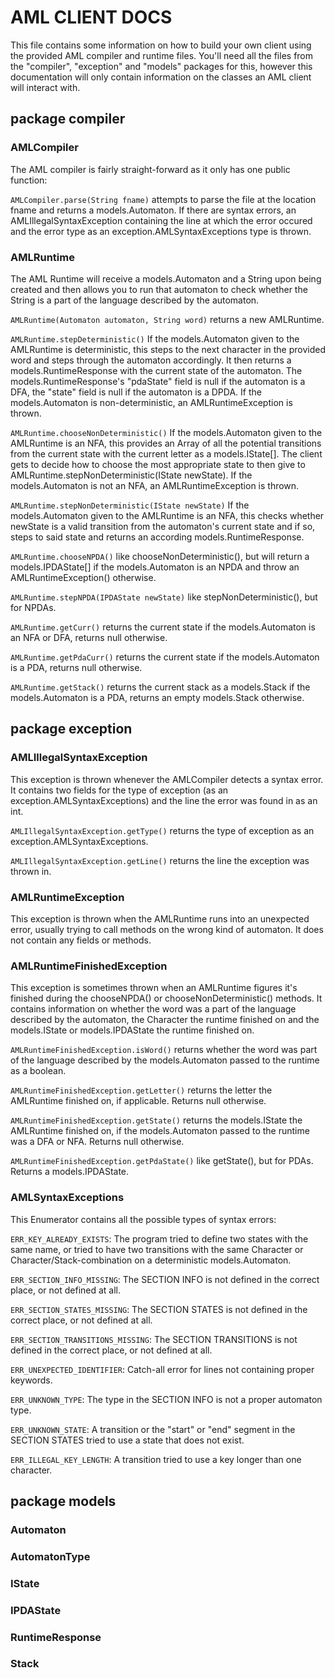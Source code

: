 # AML CLIENT DOCS

This file contains some information on how to build your own client using the provided AML compiler and runtime files.
You'll need all the files from the "compiler", "exception" and "models" packages for this, however this documentation will only contain information on the classes an AML client will interact with.

## package compiler

### AMLCompiler

The AML compiler is fairly straight-forward as it only has one public function:

``AMLCompiler.parse(String fname)`` attempts to parse the file at the location fname and returns a models.Automaton. If there are syntax errors, an AMLIllegalSyntaxException containing the line at which the error occured and the error type as an exception.AMLSyntaxExceptions type is thrown.

### AMLRuntime

The AML Runtime will receive a models.Automaton and a String upon being created and then allows you to run that automaton to check whether the String is a part of the language described by the automaton.

``AMLRuntime(Automaton automaton, String word)`` returns a new AMLRuntime.

``AMLRuntime.stepDeterministic()`` If the models.Automaton given to the AMLRuntime is deterministic, this steps to the next character in the provided word and steps through the automaton accordingly. It then returns a models.RuntimeResponse with the current state of the automaton. The models.RuntimeResponse's "pdaState" field is null if the automaton is a DFA, the "state" field is null if the automaton is a DPDA. If the models.Automaton is non-deterministic, an AMLRuntimeException is thrown.

``AMLRuntime.chooseNonDeterministic()`` If the models.Automaton given to the AMLRuntime is an NFA, this provides an Array of all the potential transitions from the current state with the current letter as a models.IState[]. The client gets to decide how to choose the most appropriate state to then give to AMLRuntime.stepNonDeterministic(IState newState). If the models.Automaton is not an NFA, an AMLRuntimeException is thrown.

``AMLRuntime.stepNonDeterministic(IState newState)`` If the models.Automaton given to the AMLRuntime is an NFA, this checks whether newState is a valid transition from the automaton's current state and if so, steps to said state and returns an according models.RuntimeResponse.

``AMLRuntime.chooseNPDA()`` like chooseNonDeterministic(), but will return a models.IPDAState[] if the models.Automaton is an NPDA and throw an AMLRuntimeException() otherwise.

``AMLRuntime.stepNPDA(IPDAState newState)`` like stepNonDeterministic(), but for NPDAs.

``AMLRuntime.getCurr()`` returns the current state if the models.Automaton is an NFA or DFA, returns null otherwise.

``AMLRuntime.getPdaCurr()`` returns the current state if the models.Automaton is a PDA, returns null otherwise.

``AMLRuntime.getStack()`` returns the current stack as a models.Stack<Character> if the models.Automaton is a PDA, returns an empty models.Stack<Character> otherwise.

## package exception

### AMLIllegalSyntaxException

This exception is thrown whenever the AMLCompiler detects a syntax error. It contains two fields for the type of exception (as an exception.AMLSyntaxExceptions) and the line the error was found in as an int.

``AMLIllegalSyntaxException.getType()`` returns the type of exception as an exception.AMLSyntaxExceptions.

``AMLIllegalSyntaxException.getLine()`` returns the line the exception was thrown in.

### AMLRuntimeException

This exception is thrown when the AMLRuntime runs into an unexpected error, usually trying to call methods on the wrong kind of automaton. It does not contain any fields or methods.

### AMLRuntimeFinishedException

This exception is sometimes thrown when an AMLRuntime figures it's finished during the chooseNPDA() or chooseNonDeterministic() methods. It contains information on whether the word was a part of the language described by the automaton, the Character the runtime finished on and the models.IState or models.IPDAState the runtime finished on.

``AMLRuntimeFinishedException.isWord()`` returns whether the word was part of the language described by the models.Automaton passed to the runtime as a boolean.

``AMLRuntimeFinishedException.getLetter()`` returns the letter the AMLRuntime finished on, if applicable. Returns null otherwise.

``AMLRuntimeFinishedException.getState()`` returns the models.IState the AMLRuntime finished on, if the models.Automaton passed to the runtime was a DFA or NFA. Returns null otherwise.

``AMLRuntimeFinishedException.getPdaState()`` like getState(), but for PDAs. Returns a models.IPDAState.

### AMLSyntaxExceptions

This Enumerator contains all the possible types of syntax errors:

``ERR_KEY_ALREADY_EXISTS``: The program tried to define two states with the same name, or tried to have two transitions with the same Character or Character/Stack-combination on a deterministic models.Automaton.

``ERR_SECTION_INFO_MISSING``: The SECTION INFO is not defined in the correct place, or not defined at all.

``ERR_SECTION_STATES_MISSING``: The SECTION STATES is not defined in the correct place, or not defined at all.

``ERR_SECTION_TRANSITIONS_MISSING``: The SECTION TRANSITIONS is not defined in the correct place, or not defined at all.

``ERR_UNEXPECTED_IDENTIFIER``: Catch-all error for lines not containing proper keywords.

``ERR_UNKNOWN_TYPE``: The type in the SECTION INFO is not a proper automaton type.

``ERR_UNKNOWN_STATE``: A transition or the "start" or "end" segment in the SECTION STATES tried to use a state that does not exist.

``ERR_ILLEGAL_KEY_LENGTH``: A transition tried to use a key longer than one character.

## package models

### Automaton

### AutomatonType

### IState

### IPDAState

### RuntimeResponse

### Stack